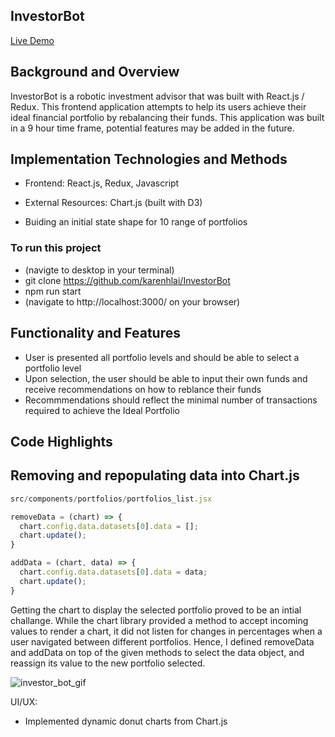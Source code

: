 <h2>InvestorBot</h2>

<a href="https://investment-advisor.herokuapp.com/#/">Live Demo</a>

<h2>Background and Overview</h2>
InvestorBot is a robotic investment advisor that was built with React.js / Redux. This frontend application attempts to help its users achieve their ideal financial portfolio by rebalancing their funds. This application was built in a 9 hour time frame, potential features may be added in the future.

<h2>Implementation Technologies and Methods</h2>

- Frontend: React.js, Redux, Javascript
- External Resources: Chart.js (built with D3)

- Buiding an initial state shape for 10 range of portfolios

<h3>To run this project</h3>

- (navigte to desktop in your terminal)
- git clone https://github.com/karenhlai/InvestorBot
- npm run start 
- (navigate to http://localhost:3000/ on your browser)

<h2>Functionality and Features</h2>

- User is presented all portfolio levels and should be able to select a portfolio level
- Upon selection, the user should be able to input their own funds and receive recommendations on how to reblance their funds
- Recommmendations should reflect the minimal number of transactions required to achieve the Ideal Portfolio


<h2>Code Highlights</h2>
<h2>Removing and repopulating data into Chart.js</h2>

```javascript
src/components/portfolios/portfolios_list.jsx

removeData = (chart) => {
  chart.config.data.datasets[0].data = [];
  chart.update();
}

addData = (chart, data) => {
  chart.config.data.datasets[0].data = data;
  chart.update();
}
```
Getting the chart to display the selected portfolio proved to be an intial challange. While the chart library provided a method to accept incoming values to render a chart, it did not listen for changes in percentages when a user navigated between different portfolios. Hence, I defined removeData and addData on top of the given methods to select the data object, and reassign its value to the new portfolio selected. 

![investor_bot_gif](public/assets/images/investor_bot_gif.gif)

UI/UX: 
- Implemented dynamic donut charts from Chart.js 

